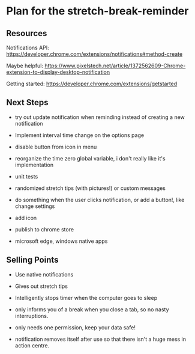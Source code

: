# Plan for the stretch-break-reminder

## Resources

Notifications API: <https://developer.chrome.com/extensions/notifications#method-create>

Maybe helpful: <https://www.pixelstech.net/article/1372562609-Chrome-extension-to-display-desktop-notification>

Getting started: <https://developer.chrome.com/extensions/getstarted>

## Next Steps

- try out update notification when reminding instead of creating a new notification

- Implement interval time change on the options page

- disable button from icon in menu

- reorganize the time zero global variable, i don't really like it's implementation

- unit tests

- randomized stretch tips (with pictures!) or custom messages

- do something when the user clicks notification, or add a button!, like change settings
- add icon

- publish to chrome store

- microsoft edge, windows native apps

## Selling Points

- Use native notifications

- Gives out stretch tips

- Intelligently stops timer when the computer goes to sleep

- only informs you of a break when you close a tab, so no nasty interruptions.

- only needs one permission, keep your data safe!

- notification removes itself after use so that there isn't a huge mess in action centre.
